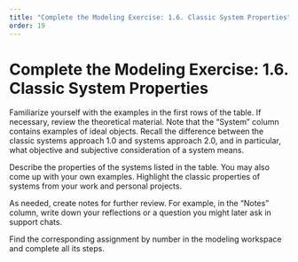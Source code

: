 ```yaml
---
title: "Complete the Modeling Exercise: 1.6. Classic System Properties"
order: 19
---
```


# Complete the Modeling Exercise: 1.6. Classic System Properties

Familiarize yourself with the examples in the first rows of the table. If necessary, review the theoretical material. Note that the “System” column contains examples of ideal objects. Recall the difference between the classic systems approach 1.0 and systems approach 2.0, and in particular, what objective and subjective consideration of a system means.

Describe the properties of the systems listed in the table. You may also come up with your own examples. Highlight the classic properties of systems from your work and personal projects.

As needed, create notes for further review. For example, in the “Notes” column, write down your reflections or a question you might later ask in support chats.

Find the corresponding assignment by number in the modeling workspace and complete all its steps.